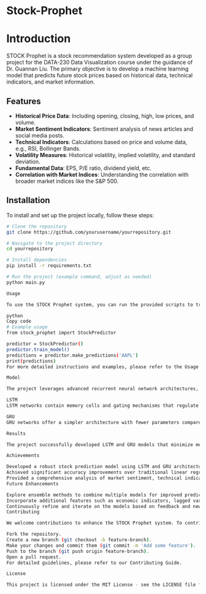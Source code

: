 # Stock-Prophet

# Introduction

STOCK Prophet is a stock recommendation system developed as a group project for the DATA-230 Data Visualization course under the guidance of Dr. Guannan Liu. The primary objective is to develop a machine learning model that predicts future stock prices based on historical data, technical indicators, and market information.

## Features

- **Historical Price Data**: Including opening, closing, high, low prices, and volume.
- **Market Sentiment Indicators**: Sentiment analysis of news articles and social media posts.
- **Technical Indicators**: Calculations based on price and volume data, e.g., RSI, Bollinger Bands.
- **Volatility Measures**: Historical volatility, implied volatility, and standard deviation.
- **Fundamental Data**: EPS, P/E ratio, dividend yield, etc.
- **Correlation with Market Indices**: Understanding the correlation with broader market indices like the S&P 500.

## Installation

To install and set up the project locally, follow these steps:

```bash
# Clone the repository
git clone https://github.com/yourusername/yourrepository.git

# Navigate to the project directory
cd yourrepository

# Install dependencies
pip install -r requirements.txt

# Run the project (example command, adjust as needed)
python main.py

Usage

To use the STOCK Prophet system, you can run the provided scripts to train the model and make predictions:

python
Copy code
# Example usage
from stock_prophet import StockPredictor

predictor = StockPredictor()
predictor.train_model()
predictions = predictor.make_predictions('AAPL')
print(predictions)
For more detailed instructions and examples, please refer to the Usage Guide.

Model

The project leverages advanced recurrent neural network architectures, specifically Long Short-Term Memory (LSTM) and Gated Recurrent Unit (GRU) models, to capture sequential dependencies in stock price data. These models are well-suited for handling time-series data and capturing complex patterns in stock price movements.

LSTM
LSTM networks contain memory cells and gating mechanisms that regulate information flow, allowing them to capture long-term dependencies and adapt to various prediction tasks.

GRU
GRU networks offer a simpler architecture with fewer parameters compared to LSTM, making them computationally efficient and easier to train, especially on smaller datasets.

Results

The project successfully developed LSTM and GRU models that minimize mean squared error (MSE) and provide valuable insights for investors and traders. For detailed results and performance metrics, refer to the Results Section.

Achievements

Developed a robust stock prediction model using LSTM and GRU architectures.
Achieved significant accuracy improvements over traditional linear regression models.
Provided a comprehensive analysis of market sentiment, technical indicators, and fundamental data.
Future Enhancements

Explore ensemble methods to combine multiple models for improved predictions.
Incorporate additional features such as economic indicators, lagged variables, and external factors.
Continuously refine and iterate on the models based on feedback and new data.
Contributing

We welcome contributions to enhance the STOCK Prophet system. To contribute, follow these steps:

Fork the repository.
Create a new branch (git checkout -b feature-branch).
Make your changes and commit them (git commit -m 'Add some feature').
Push to the branch (git push origin feature-branch).
Open a pull request.
For detailed guidelines, please refer to our Contributing Guide.

License

This project is licensed under the MIT License - see the LICENSE file for details.


